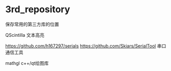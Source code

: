 # 3rd_repository
保存常用的第三方库的位置

QScintilla
  文本高亮
  
https://github.com/h167297/serials
https://github.com/Skiars/SerialTool
  串口通信工具
  
mathgl
  c++/qt绘图库
 

